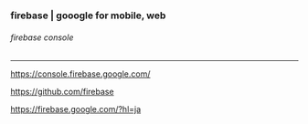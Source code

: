 ### firebase | gooogle for mobile, web
###### firebase console
---
https://console.firebase.google.com/


https://github.com/firebase

https://firebase.google.com/?hl=ja


```
```

```
```

```
```
